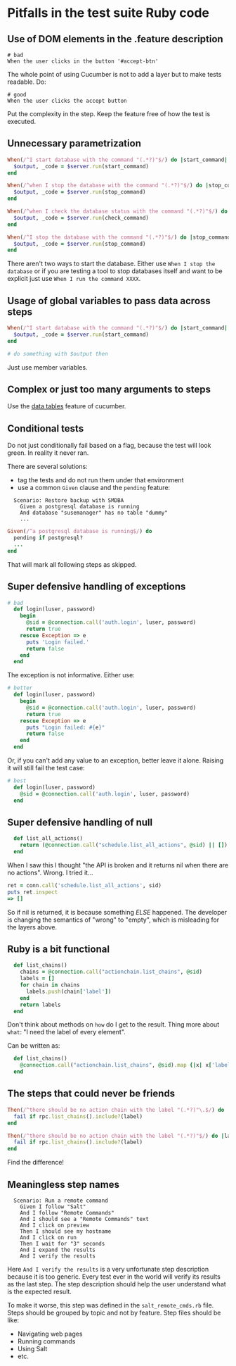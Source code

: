 # Pitfalls in the test suite Ruby code

## Use of DOM elements in the .feature description

```gherkin
# bad
When the user clicks in the button '#accept-btn'
```

The whole point of using Cucumber is not to add a layer but to make tests readable. Do:

```gherkin
# good
When the user clicks the accept button
```

Put the complexity in the step. Keep the feature free of how the test is executed.

## Unnecessary parametrization

```ruby
When(/^I start database with the command "(.*?)"$/) do |start_command|
  $output, _code = $server.run(start_command)
end

When(/^when I stop the database with the command "(.*?)"$/) do |stop_command|
  $output, _code = $server.run(stop_command)
end

When(/^when I check the database status with the command "(.*?)"$/) do |check_command|
  $output, _code = $server.run(check_command)
end

When(/^I stop the database with the command "(.*?)"$/) do |stop_command|
  $output, _code = $server.run(stop_command)
end
```

There aren't two ways to start the database. Either use `When I stop the database` or if you are testing a tool to
stop databases itself and want to be explicit just use `When I run the command XXXX`.

## Usage of global variables to pass data across steps

```ruby
When(/^I start database with the command "(.*?)"$/) do |start_command|
  $output, _code = $server.run(start_command)
end

# do something with $output then
```

Just use member variables.

## Complex or just too many arguments to steps

Use the [data tables](https://cucumber.io/docs/cucumber/api/?lang=ruby) feature of cucumber.

## Conditional tests

Do not just conditionally fail based on a flag, because the test will look green. In reality it never ran.

There are several solutions:
* tag the tests and do not run them under that environment
* use a common `Given` clause and the `pending` feature:

```gherkin
  Scenario: Restore backup with SMDBA
    Given a postgresql database is running
    And database "susemanager" has no table "dummy"
    ...
```

```ruby
Given(/^a postgresql database is running$/) do
  pending if postgresql?
  ...
end
```

That will mark all following steps as skipped.

## Super defensive handling of exceptions

```ruby
# bad
  def login(luser, password)
    begin
      @sid = @connection.call('auth.login', luser, password)
      return true
    rescue Exception => e
      puts 'Login failed.'
      return false
    end
  end
```

The exception is not informative. Either use:

```ruby
# better
  def login(luser, password)
    begin
      @sid = @connection.call('auth.login', luser, password)
      return true
    rescue Exception => e
      puts "Login failed: #{e}"
      return false
    end
  end
```

Or, if you can't add any value to an exception, better leave it alone.
Raising it will still fail the test case:

```ruby
# best
  def login(luser, password)
    @sid = @connection.call('auth.login', luser, password)
  end
```

## Super defensive handling of null

```ruby
  def list_all_actions()
    return (@connection.call("schedule.list_all_actions", @sid) || [])
  end
```

When I saw this I thought "the API is broken and it returns nil when there are no actions". Wrong. I tried it...

```ruby
ret = conn.call('schedule.list_all_actions', sid)
puts ret.inspect
=> []
```

So if nil is returned, it is because something *ELSE* happened. The developer is changing the semantics of "wrong" to
"empty", which is misleading for the layers above.

## Ruby is a bit functional

```ruby
  def list_chains()
    chains = @connection.call("actionchain.list_chains", @sid)
    labels = []
    for chain in chains
      labels.push(chain['label'])
    end
    return labels
  end
```

Don't think about methods on `how` do I get to the result. Thing more about `what`: "I need the label of every element".

Can be written as:

```ruby
  def list_chains()
    @connection.call("actionchain.list_chains", @sid).map {|x| x['label']}
  end
```

## The steps that could never be friends

```ruby
Then(/^there should be no action chain with the label "(.*?)"\.$/) do |label|
  fail if rpc.list_chains().include?(label)
end

Then(/^there should be no action chain with the label "(.*?)"$/) do |label|
  fail if rpc.list_chains().include?(label)
end
```

Find the difference!

## Meaningless step names

```gherkin
  Scenario: Run a remote command
    Given I follow "Salt"
    And I follow "Remote Commands"
    And I should see a "Remote Commands" text
    And I click on preview
    Then I should see my hostname
    And I click on run
    Then I wait for "3" seconds
    And I expand the results
    And I verify the results
```

Here `And I verify the results` is a very unfortunate step description because it is too generic.
Every test ever in the world will verify its results as the last step.
The step description should help the user understand what is the expected result.

To make it worse, this step was defined in the `salt_remote_cmds.rb` file. Steps should be grouped by topic and not by
feature. Step files should be like:

* Navigating web pages
* Running commands
* Using Salt
* etc.
